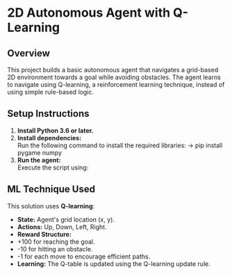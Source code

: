 # 2D Autonomous Agent with Q-Learning

## Overview
This project builds a basic autonomous agent that navigates a grid-based 2D environment towards a goal while avoiding obstacles. The agent learns to navigate using Q-learning, a reinforcement learning technique, instead of using simple rule-based logic.

## Setup Instructions
1. **Install Python 3.6 or later.**
2. **Install dependencies:**  
   Run the following command to install the required libraries:
-> pip install pygame numpy
3. **Run the agent:**  
Execute the script using:


## ML Technique Used
This solution uses **Q-learning**:
- **State:** Agent's grid location (x, y).  
- **Actions:** Up, Down, Left, Right.
- **Reward Structure:**  
- +100 for reaching the goal.
- -10 for hitting an obstacle.
- -1 for each move to encourage efficient paths.
- **Learning:** The Q-table is updated using the Q-learning update rule.
